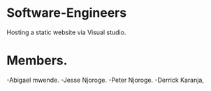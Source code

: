 # Software-Engineers
Hosting a static website via Visual studio.
# Members.
-Abigael mwende.
-Jesse Njoroge.
-Peter Njoroge.
-Derrick Karanja,
